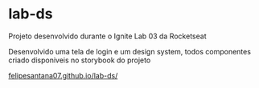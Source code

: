 # lab-ds

<p>
  Projeto desenvolvido durante o Ignite Lab 03 da Rocketseat
</p>
<p>
  Desenvolvido uma tela de login e um design system, todos componentes criado disponiveis no storybook do projeto
</p>
<a href="https://felipesantana07.github.io/lab-ds/">
    felipesantana07.github.io/lab-ds/
</a>
